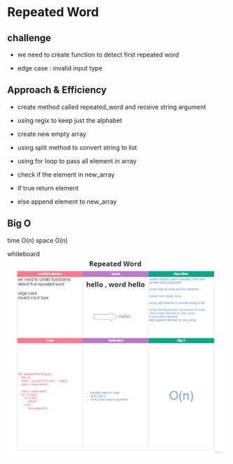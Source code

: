 # Repeated Word
## challenge
- we need to create function to detect first repeated word

- edge case :
invalid input type



## Approach & Efficiency
- create method called repeated_word and receive string argument

- using regix to keep just the alphabet

- create new empty array

- using split method to convert string to list

- using for loop to pass all element in array
- check if the element in new_array
- if true return element
- else append element to new_array



## Big O
time O(n)
space O(n)

whiteboard
![image](../../assets/repeated_word.jpg)
